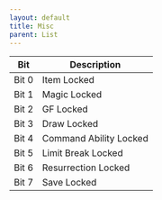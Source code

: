 ```yaml
---
layout: default
title: Misc
parent: List
---
```


| Bit   | Description            |
|-------|------------------------|
| Bit 0 | Item Locked            |
| Bit 1 | Magic Locked           |
| Bit 2 | GF Locked              |
| Bit 3 | Draw Locked            |
| Bit 4 | Command Ability Locked |
| Bit 5 | Limit Break Locked     |
| Bit 6 | Resurrection Locked    |
| Bit 7 | Save Locked            |
